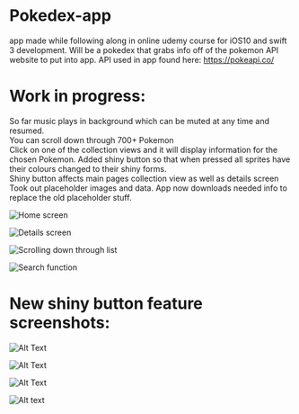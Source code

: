 # Pokedex-app
app made while following along in online udemy course for iOS10 and swift 3 development. Will be a pokedex that grabs info off of the pokemon API website to put into app. 
API used in app found here: https://pokeapi.co/  

# Work in progress:   
So far music plays in background which can be muted at any time and resumed.  
You can scroll down through 700+ Pokemon  
Click on one of the collection views and it will display information for the chosen Pokemon.
Added shiny button so that when pressed all sprites have their colours changed to their shiny forms.  
Shiny button affects main pages collection view as well as details screen  
Took out placeholder images and data. App now downloads needed info to replace the old placeholder stuff.




  

![Home screen](https://github.com/Brandon9721/Pokedex-app/blob/master/AppJustOpened.png)    

![Details screen](https://github.com/Brandon9721/Pokedex-app/blob/master/ViewInformation.png)  

![Scrolling down through list](https://github.com/Brandon9721/Pokedex-app/blob/master/ScrollDownListAndMusicPlayerShutoff.png) 

![Search function](SearchFunction.png)  

  
# New shiny button feature screenshots:

![Alt Text](https://github.com/Brandon9721/Pokedex-app/blob/master/ShinyHome.png)  

![Alt Text](https://github.com/Brandon9721/Pokedex-app/blob/master/ShinySearch.png)  

![Alt Text](https://github.com/Brandon9721/Pokedex-app/blob/master/ShinyNoEvo.png)  

![Alt text](https://github.com/Brandon9721/Pokedex-app/blob/master/ShinyWithEvo.png)

